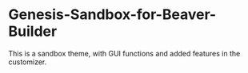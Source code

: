 # Genesis-Sandbox-for-Beaver-Builder
This is a sandbox theme, with GUI functions and added features in the customizer.
